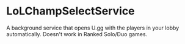 # LoLChampSelectService
A background service that opens U.gg with the players in your lobby automatically. Doesn't work in Ranked Solo/Duo games.
